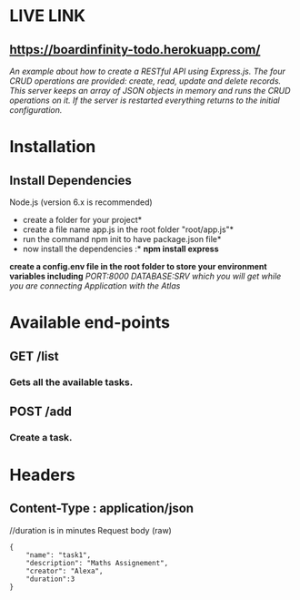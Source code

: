 # LIVE LINK #
## https://boardinfinity-todo.herokuapp.com/ ##

*An example about how to create a RESTful API using Express.js. The four CRUD operations are provided: create, read, update and delete records. This server keeps an array of JSON objects in memory and runs the CRUD operations on it. If the server is restarted everything returns to the initial configuration.*

# Installation
## Install Dependencies

Node.js (version 6.x is recommended)
*  create a folder for your project*
*  create a file name app.js in the root folder "root/app.js"*
*  run the command npm init to have package.json file*
*  now install the dependencies :*
**npm install express**
 

 **create a config.env file in the root folder to store your environment variables including**
 *PORT:8000*
 *DATABASE:SRV which you will get while you are connecting Application with the Atlas*

# Available end-points #
## GET /list ##
### Gets all the available tasks. ###

## POST /add ##
### Create a task. ###

# Headers #

## Content-Type : application/json ##
//duration is in minutes
Request body (raw)

    {
        "name": "task1",
        "description": "Maths Assignement",
        "creator": "Alexa",
        "duration":3
    }
